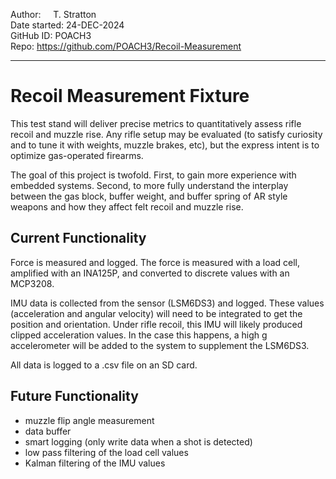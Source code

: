 Author:        &nbsp;&nbsp;&nbsp;&nbsp;T. Stratton <br />
Date started:  24-DEC-2024  <br />
GitHub ID:     POACH3  
Repo:          https://github.com/POACH3/Recoil-Measurement

---

# Recoil Measurement Fixture
This test stand will deliver precise metrics to quantitatively assess rifle recoil and muzzle rise. Any rifle setup may be evaluated (to satisfy curiosity and to tune it with weights, muzzle brakes, etc), but the express intent is to optimize gas-operated firearms.

The goal of this project is twofold. First, to gain more experience with embedded systems. Second, to more fully understand the interplay between the gas block, buffer weight, and buffer spring of AR style weapons and how they affect felt recoil and muzzle rise.

## Current Functionality
Force is measured and logged. The force is measured with a load cell, amplified with an INA125P, and converted to discrete values with an MCP3208.
 
IMU data is collected from the sensor (LSM6DS3) and logged. These values (acceleration and angular velocity) will need to be integrated to get the position and orientation. Under rifle recoil, this IMU will likely produced clipped acceleration values. In the case this happens, a high g accelerometer will be added to the system to supplement the LSM6DS3.

All data is logged to a .csv file on an SD card.

## Future Functionality
- muzzle flip angle measurement
- data buffer
- smart logging (only write data when a shot is detected)
- low pass filtering of the load cell values
- Kalman filtering of the IMU values
